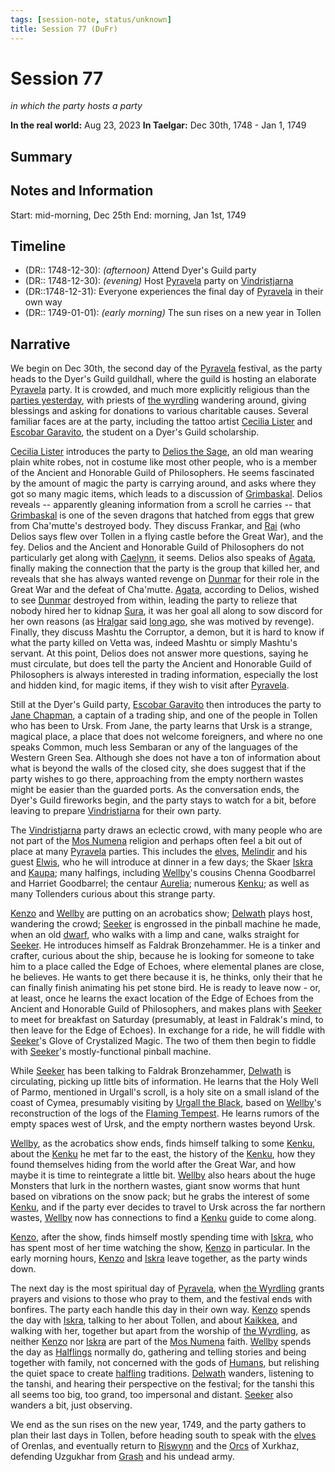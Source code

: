 ```yaml
---
tags: [session-note, status/unknown]
title: Session 77 (DuFr)
---
```




# Session 77
*in which the party hosts a party*

**In the real world:** Aug 23, 2023
**In Taelgar:**  Dec 30th, 1748 - Jan 1, 1749
## Summary

## Notes and Information

Start: mid-morning, Dec 25th
End: morning, Jan 1st, 1749
## Timeline 
- (DR:: 1748-12-30): *(afternoon)* Attend Dyer's Guild party
- (DR:: 1748-12-30): *(evening)* Host [Pyravela](<../../../time/holidays-and-festivals/pyravela.md>) party on [Vindristjarna](<../../../things/ships/vindristjarna.md>)
- (DR::1748-12-31): Everyone experiences the final day of [Pyravela](<../../../time/holidays-and-festivals/pyravela.md>) in their own way
- (DR:: 1749-01-01): *(early morning)* The sun rises on a new year in Tollen
## Narrative

We begin on Dec 30th, the second day of the [Pyravela](<../../../time/holidays-and-festivals/pyravela.md>) festival, as the party heads to the Dyer's Guild guildhall, where the guild is hosting an elaborate [Pyravela](<../../../time/holidays-and-festivals/pyravela.md>) party. It is crowded, and much more explicitly religious than the [parties yesterday](<./session-76-dufr.md>), with priests of [the wyrdling](<../../../cosmology/gods/incorporeal-gods/mos-numena/the-wyrdling.md>) wandering around, giving blessings and asking for donations to various charitable causes. Several familiar faces are at the party, including the tattoo artist [Cecilia Lister](<../../../people/tollenders/cecilia-lister.md>) and [Escobar Garavito](<../../../people/tollenders/escobar-garavito.md>), the student on a Dyer's Guild scholarship. 

[Cecilia Lister](<../../../people/tollenders/cecilia-lister.md>) introduces the party to [Delios the Sage](<../../../people/tollenders/delios-the-sage.md>), an old man wearing plain white robes, not in costume like most other people, who is a member of the Ancient and Honorable Guild of Philosophers. He seems fascinated by the amount of magic the party is carrying around, and asks where they got so many magic items, which leads to a discussion of [Grimbaskal](<../../../people/other-nonhumans/mezzar.md>). Delios reveals -- apparently gleaning information from a scroll he carries -- that [Grimbaskal](<../../../people/other-nonhumans/mezzar.md>) is one of the seven dragons that hatched from eggs that grew from Cha'mutte's destroyed body. They discuss Frankar, and [Rai](<../../../people/pcs/great-war/rai.md>) (who Delios says flew over Tollen in a flying castle before the Great War), and the fey. Delios and the Ancient and Honorable Guild of Philosophers do not particularly get along with [Caelynn](<../../../people/fey/caelynn.md>), it seems. Delios also speaks of [Agata](<../../../people/fey/agata.md>), finally making the connection that the party is the group that killed her, and reveals that she has always wanted revenge on [Dunmar](<../../../gazetteer/greater-dunmar/realms/dunmar/dunmar.md>) for their role in the Great War and the defeat of Cha'mutte. [Agata](<../../../people/fey/agata.md>), according to Delios, wished to see [Dunmar](<../../../gazetteer/greater-dunmar/realms/dunmar/dunmar.md>) destroyed from within, leading the party to relieze that nobody hired her to kidnap [Sura](<../../../people/dunmari/sura.md>), it was her goal all along to sow discord for her own reasons (as [Hralgar](<../../../people/giants/hralgar.md>) said [long ago](<./session-14-dufr.md>), she was motived by revenge). Finally, they discuss Mashtu the Corruptor, a demon, but it is hard to know if what the party killed on Vetta was, indeed Mashtu or simply Mashtu's servant. At this point, Delios does not answer more questions, saying he must circulate, but does tell the party the Ancient and Honorable Guild of Philosophers is always interested in trading information, especially the lost and hidden kind, for magic items, if they wish to visit after [Pyravela](<../../../time/holidays-and-festivals/pyravela.md>). 

Still at the Dyer's Guild party, [Escobar Garavito](<../../../people/tollenders/escobar-garavito.md>) then introduces the party to [Jane Chapman](<../../../people/tollenders/jane-chapman.md>), a captain of a trading ship, and one of the people in Tollen who has been to Ursk. From Jane, the party learns that Ursk is a strange, magical place, a place that does not welcome foreigners, and where no one speaks Common, much less Sembaran or any of the languages of the Western Green Sea. Although she does not have a ton of information about what is beyond the walls of the closed city, she does suggest that if the party wishes to go there, approaching from the empty northern wastes might be easier than the guarded ports. As the conversation ends, the Dyer's Guild fireworks begin, and the party stays to watch for a bit, before leaving to prepare [Vindristjarna](<../../../things/ships/vindristjarna.md>) for their own party. 

The [Vindristjarna](<../../../things/ships/vindristjarna.md>) party draws an eclectic crowd, with many people who are not part of the [Mos Numena](<../../../cosmology/religions/mos-numena.md>) religion and perhaps often feel a bit out of place at many [Pyravela](<../../../time/holidays-and-festivals/pyravela.md>) parties. This includes the [elves](<../../../species/children-of-the-embodied-gods/elves/elves.md>), [Melindir](<../../../people/elves/melindir.md>) and his guest [Elwis](<../../../people/elves/elwis.md>), who he will introduce at dinner in a few days; the Skaer [Iskra](<../../../people/skaer/iskra.md>) and [Kaupa](<../../../people/skaer/kaupa.md>); many halfings, including [Wellby](<../../../people/pcs/dunmar-fellowship/wellby.md>)'s cousins Chenna Goodbarrel and Harriet Goodbarrel; the centaur [Aurelia](<../../../people/other-nonhumans/aurelia.md>); numerous [Kenku](<../../../species/unusual-species/kenku/kenku.md>); as well as many Tollenders curious about this strange party. 

[Kenzo](<../../../people/pcs/dunmar-fellowship/kenzo.md>) and [Wellby](<../../../people/pcs/dunmar-fellowship/wellby.md>) are putting on an acrobatics show; [Delwath](<../../../people/pcs/dunmar-fellowship/delwath.md>) plays host, wandering the crowd;  [Seeker](<../../../people/pcs/dunmar-fellowship/seeker.md>) is engrossed in the pinball machine he made, when an old [dwarf](<../../../species/children-of-the-embodied-gods/dwarves/dwarves.md>), who walks with a limp and cane, walks straight for [Seeker](<../../../people/pcs/dunmar-fellowship/seeker.md>). He introduces himself as Faldrak Bronzehammer. He is a tinker and crafter, curious about the ship, because he is looking for someone to take him to a place called the Edge of Echoes, where elemental planes are close, he believes. He wants to get there because it is, he thinks, only their that he can finally finish animating his pet stone bird. He is ready to leave now - or, at least, once he learns the exact location of the Edge of Echoes from the Ancient and Honorable Guild of Philosophers, and makes plans with [Seeker](<../../../people/pcs/dunmar-fellowship/seeker.md>) to meet for breakfast on Saturday (presumably, at least in Faldrak's mind, to then leave for the Edge of Echoes). In exchange for a ride, he will fiddle with [Seeker](<../../../people/pcs/dunmar-fellowship/seeker.md>)'s Glove of Crystalized Magic. The two of them then begin to fiddle with [Seeker](<../../../people/pcs/dunmar-fellowship/seeker.md>)'s mostly-functional pinball machine.

While [Seeker](<../../../people/pcs/dunmar-fellowship/seeker.md>) has been talking to Faldrak Bronzehammer, [Delwath](<../../../people/pcs/dunmar-fellowship/delwath.md>) is circulating, picking up little bits of information. He learns that the Holy Well of Parmo, mentioned in Urgall's scroll, is a holy site on a small island of the coast of Cymea, presumably visiting by [Urgall the Black](<../../../people/skaer/urgall-the-black.md>), based on [Wellby](<../../../people/pcs/dunmar-fellowship/wellby.md>)'s reconstruction of the logs of the [Flaming Tempest](<../../../things/ships/flaming-tempest.md>). He learns rumors of the empty spaces west of Ursk, and the empty northern wastes beyond Ursk.

[Wellby](<../../../people/pcs/dunmar-fellowship/wellby.md>), as the acrobatics show ends, finds himself talking to some [Kenku](<../../../species/unusual-species/kenku/kenku.md>), about the [Kenku](<../../../species/unusual-species/kenku/kenku.md>) he met far to the east, the history of the [Kenku](<../../../species/unusual-species/kenku/kenku.md>), how they found themselves hiding from the world after the Great War, and how maybe it is time to reintegrate a little bit. [Wellby](<../../../people/pcs/dunmar-fellowship/wellby.md>) also hears about the huge Monsters that lurk in the northern wastes, giant snow worms that hunt based on vibrations on the snow pack; but he grabs the interest of some [Kenku](<../../../species/unusual-species/kenku/kenku.md>), and if the party ever decides to travel to Ursk across the far northern wastes, [Wellby](<../../../people/pcs/dunmar-fellowship/wellby.md>) now has connections to find a [Kenku](<../../../species/unusual-species/kenku/kenku.md>) guide to come along. 

[Kenzo](<../../../people/pcs/dunmar-fellowship/kenzo.md>), after the show, finds himself mostly spending time with [Iskra](<../../../people/skaer/iskra.md>), who has spent most of her time watching the show, [Kenzo](<../../../people/pcs/dunmar-fellowship/kenzo.md>) in particular. In the early morning hours, [Kenzo](<../../../people/pcs/dunmar-fellowship/kenzo.md>) and [Iskra](<../../../people/skaer/iskra.md>) leave together, as the party winds down. 

The next day is the most spiritual day of [Pyravela](<../../../time/holidays-and-festivals/pyravela.md>), when [the Wyrdling](<../../../cosmology/gods/incorporeal-gods/mos-numena/the-wyrdling.md>) grants prayers and visions to those who pray to them, and the festival ends with bonfires. The party each handle this day in their own way. [Kenzo](<../../../people/pcs/dunmar-fellowship/kenzo.md>) spends the day with [Iskra](<../../../people/skaer/iskra.md>), talking to her about Tollen, and about [Kaikkea](<../../../cosmology/gods/incorporeal-gods/kaikkea.md>), and walking with her, together but apart from the worship of [the Wyrdling](<../../../cosmology/gods/incorporeal-gods/mos-numena/the-wyrdling.md>), as neither [Kenzo](<../../../people/pcs/dunmar-fellowship/kenzo.md>) nor [Iskra](<../../../people/skaer/iskra.md>) are part of the [Mos Numena](<../../../cosmology/religions/mos-numena.md>) faith. [Wellby](<../../../people/pcs/dunmar-fellowship/wellby.md>) spends the day as [Halflings](<../../../species/children-of-the-embodied-gods/halflings/halflings.md>) normally do, gathering and telling stories and being together with family, not concerned with the gods of [Humans](<../../../species/humans/humans.md>), but relishing the quiet space to create [halfling](<../../../species/children-of-the-embodied-gods/halflings/halflings.md>) traditions. [Delwath](<../../../people/pcs/dunmar-fellowship/delwath.md>) wanders, listening to the tanshi, and hearing their perspective on the festival; for the tanshi this all seems too big, too grand, too impersonal and distant. [Seeker](<../../../people/pcs/dunmar-fellowship/seeker.md>) also wanders a bit, just observing.

We end as the sun rises on the new year, 1749, and the party gathers to plan their last days in Tollen, before heading south to speak with the [elves](<../../../species/children-of-the-embodied-gods/elves/elves.md>) of Orenlas, and eventually return to [Riswynn](<../../../people/pcs/dunmar-fellowship/riswynn.md>) and the [Orcs](<../../../species/children-of-the-embodied-gods/orcs/orcs.md>) of Xurkhaz, defending Uzgukhar from [Grash](<../../../people/other-nonhumans/grash.md>) and his undead army. 

